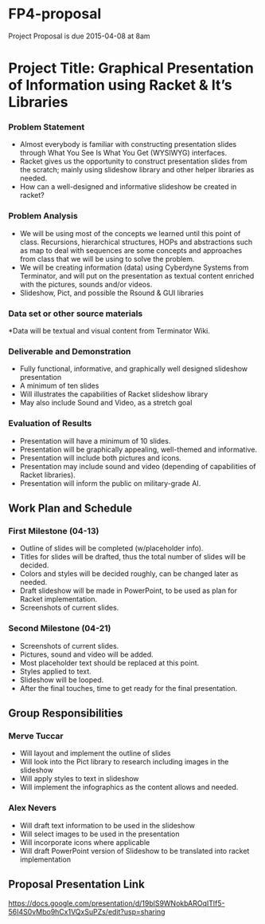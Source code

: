# FP4-proposal
Project Proposal is due 2015-04-08 at 8am

# Project Title: Graphical Presentation of Information using Racket & It’s Libraries
### Problem Statement
* Almost everybody is familiar with constructing presentation slides through What You See Is What You Get (WYSIWYG) interfaces. 
* Racket gives us the opportunity to construct presentation slides from the scratch; mainly using slideshow library and other helper libraries as needed. 
* How can a well-designed and informative slideshow be created in racket?

### Problem Analysis
* We will be using most of the concepts we learned until this point of class. Recursions, hierarchical structures, HOPs and abstractions such as map to deal with sequences are some concepts and approaches from class that we will be using to solve the problem.
* We will be creating information (data) using Cyberdyne Systems from Terminator, and will put on the presentation as textual content enriched with the pictures, sounds and/or videos.
* Slideshow, Pict, and possible the Rsound & GUI libraries

### Data set or other source materials
*Data will be textual and visual content from Terminator Wiki.

### Deliverable and Demonstration
* Fully functional, informative, and graphically well designed slideshow presentation 
* A minimum of ten slides
* Will illustrates the capabilities of Racket slideshow library
* May also include Sound and Video, as a stretch goal

### Evaluation of Results
* Presentation will have a minimum of 10 slides.
* Presentation will be graphically appealing, well-themed and informative.
* Presentation will include both pictures and icons.
* Presentation may include sound and video (depending of capabilities of Racket libraries).
* Presentation will inform the public on military-grade AI.

## Work Plan and Schedule
### First Milestone (04-13)
* Outline of slides will be completed (w/placeholder info).
* Titles for slides will be drafted, thus the total number of slides will be decided.
* Colors and styles will be decided roughly, can be changed later as needed.
* Draft slideshow will be made in PowerPoint, to be used as plan for Racket implementation.
* Screenshots of current slides.

### Second Milestone (04-21)
* Screenshots of current slides.
* Pictures, sound and video will be added.
* Most placeholder text should be replaced at this point.
* Styles applied to text.
* Slideshow will be looped.
* After the final touches, time to get ready for the final presentation. 

## Group Responsibilities
### Merve Tuccar
* Will layout and implement the outline of slides 
* Will look into the Pict library to research including images in the slideshow
* Will apply styles to text in slideshow
* Will implement the infographics as the content allows and needed.

### Alex Nevers
* Will draft text information to be used in the slideshow
* Will select images to be used in the presentation
* Will incorporate icons where applicable
* Will draft PowerPoint version of Slideshow to be translated into racket implementation


## Proposal Presentation Link
https://docs.google.com/presentation/d/19blS9WNokbAROqITlf5-56I4S0vMbo9hCx1VQxSuPZs/edit?usp=sharing
<!-- Links -->
[piazza]: https://piazza.com/class/i55is8xqqwhmr?cid=453
[markdown]: https://help.github.com/articles/markdown-basics/
